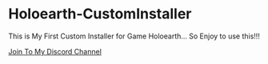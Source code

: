 # Holoearth-CustomInstaller
This is My First Custom Installer for Game Holoearth... So Enjoy to use this!!!

[Join To My Discord Channel](https://discord.gg/U2P5Hrcq9C)
